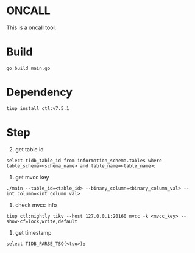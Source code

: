 # ONCALL

This is a oncall tool.

# Build
```
go build main.go
```

# Dependency
```
tiup install ctl:v7.5.1
```

# Step
2. get table id
```
select tidb_table_id from information_schema.tables where table_schema=<schema_name> and table_name=<table_name>;
```

1. get mvcc key
```
./main --table_id=<table_id> --binary_column=<binary_column_val> --int_column=<int_column_val>
```

1. check mvcc info
```
tiup ctl:nightly tikv --host 127.0.0.1:20160 mvcc -k <mvcc_key> --show-cf=lock,write,default
```

1. get timestamp
```
select TIDB_PARSE_TSO(<tso>);
```